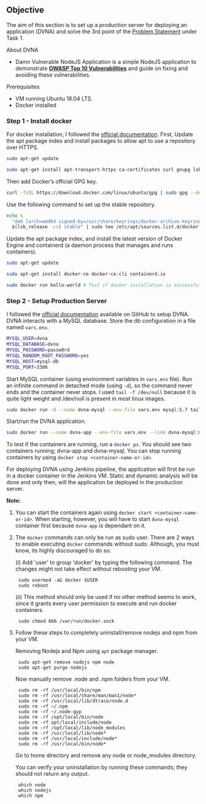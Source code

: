 ## **Objective**

The aim of this section is to set up a production server for deploying an application (DVNA) and solve the 3rd point of the [Problem Statement](problem_statements.md) under Task 1.

About DVNA

-   Damn Vulnerable NodeJS Application is a simple NodeJS application to demonstrate **[OWASP Top 10 Vulnerabilities](https://www.owasp.org/index.php/Top_10-2017_Top_10)** and guide on fixing and avoiding these vulnerabilities.

Prerequisites

-   VM running Ubuntu 18.04 LTS.
-   Docker installed

### **Step 1 - Install docker**

For docker installation, I followed the [official documentation](https://docs.docker.com/engine/install/ubuntu/). First, Update the apt package index and install packages to allow apt to use a repository over HTTPS.

```bash
sudo apt-get update

sudo apt-get install apt-transport-https ca-certificates curl gnupg lsb-release
```
    
Then add Docker’s official GPG key.

```bash
curl -fsSL https://download.docker.com/linux/ubuntu/gpg | sudo gpg --dearmor -o /usr/share/keyrings docker-archive-keyring.gpg
```
    
Use the following command to set up the stable repository.

```bash
echo \
  "deb [arch=amd64 signed-by=/usr/share/keyrings/docker-archive-keyring.gpg] https://download.docker.com/linux/ubuntu \
  $(lsb_release -cs) stable" | sudo tee /etc/apt/sources.list.d/docker.list > /dev/null
```

Update the apt package index, and install the latest version of Docker Engine and containerd (a daemon process that manages and runs containers).

```bash
sudo apt-get update

sudo apt-get install docker-ce docker-ce-cli containerd.io

sudo docker run hello-world # Test if docker installation is successful 
```

### **Step 2 - Setup Production Server**

I followed the [official documentation](https://github.com/appsecco/dvna) available on GitHub to setup DVNA. DVNA interacts with a MySQL database. Store the db configuration in a file named `vars.env`.

```bash
MYSQL_USER=dvna
MYSQL_DATABASE=dvna
MYSQL_PASSWORD=passw0rd
MYSQL_RANDOM_ROOT_PASSWORD=yes
MYSQL_HOST=mysql-db
MYSQL_PORT=3306
```

Start MySQL container (using environment variables in `vars.env` file). Run an infinite command in detached mode (using `-d`), so the command never ends and the container never stops. I used `tail -f /dev/null` because it is quite light weight and /dev/null is present in most linux images.
   
```bash
sudo docker run -d --name dvna-mysql --env-file vars.env mysql:5.7 tail -f /dev/null
```
    
Start/run the DVNA application.

```bash
sudo docker run --name dvna-app --env-file vars.env --link dvna-mysql:mysql-db -p 9090:9090 -d appsecco/dvna
```

To test if the containers are running, run a `docker ps`. You should see two containers running; dvna-app and dvna-mysql. You can stop running containers by using `docker stop <container-name-or-id>`. 

For deploying DVNA using Jenkins pipeline, the application will first be run in a docker container in the Jenkins VM. Static and dynamic analysis will be done and only then, will the application be deployed in the production server.

<b>**Note:**</b> 

1.  You can start the containers again using `docker start <container-name-or-id>`. When starting, however, you will have to start `dvna-mysql` container first because `dvna-app` is dependant on it.

2. The `docker` commands can only be run as sudo user. There are 2 ways to enable executing `docker` commands without sudo. Although, you must know, its highly discouraged to do so. 

    (i) Add 'user' to group 'docker' by typing the following command. The changes might not take effect without rebooting your VM. 
    
        sudo usermod -aG docker $USER
        sudo reboot

    (ii) This method should only be used if no other method seems to work, since it grants every user permission to execute and run docker containers.

        sudo chmod 666 /var/run/docker.sock

3. Follow these steps to completely uninstall/remove nodejs and npm from your VM.

    Removing Nodejs and Npm using `apt` package manager.

        sudo apt-get remove nodejs npm node
        sudo apt-get purge nodejs


    Now manually remove .node and .npm folders from your VM.

        sudo rm -rf /usr/local/bin/npm 
        sudo rm -rf /usr/local/share/man/man1/node* 
        sudo rm -rf /usr/local/lib/dtrace/node.d 
        sudo rm -rf ~/.npm 
        sudo rm -rf ~/.node-gyp 
        sudo rm -rf /opt/local/bin/node 
        sudo rm -rf opt/local/include/node 
        sudo rm -rf /opt/local/lib/node_modules  
        sudo rm -rf /usr/local/lib/node*
        sudo rm -rf /usr/local/include/node*
        sudo rm -rf /usr/local/bin/node*

    Go to home directory and remove any node or node_modules directory.

    You can verify your uninstallation by running these commands; they should not return any output.

        which node
        which nodejs
        which npm